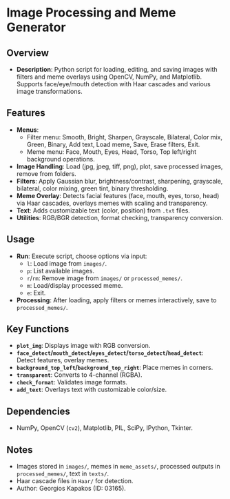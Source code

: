# Image Processing and Meme Generator

## Overview
- **Description**: Python script for loading, editing, and saving images with filters and meme overlays using OpenCV, NumPy, and Matplotlib. Supports face/eye/mouth detection with Haar cascades and various image transformations.

## Features
- **Menus**: 
  - Filter menu: Smooth, Bright, Sharpen, Grayscale, Bilateral, Color mix, Green, Binary, Add text, Load meme, Save, Erase filters, Exit.
  - Meme menu: Face, Mouth, Eyes, Head, Torso, Top left/right background operations.
- **Image Handling**: Load (jpg, jpeg, tiff, png), plot, save processed images, remove from folders.
- **Filters**: Apply Gaussian blur, brightness/contrast, sharpening, grayscale, bilateral, color mixing, green tint, binary thresholding.
- **Meme Overlay**: Detects facial features (face, mouth, eyes, torso, head) via Haar cascades, overlays memes with scaling and transparency.
- **Text**: Adds customizable text (color, position) from `.txt` files.
- **Utilities**: RGB/BGR detection, format checking, transparency conversion.

## Usage
- **Run**: Execute script, choose options via input:
  - `l`: Load image from `images/`.
  - `p`: List available images.
  - `r`/`rm`: Remove image from `images/` or `processed_memes/`.
  - `m`: Load/display processed meme.
  - `e`: Exit.
- **Processing**: After loading, apply filters or memes interactively, save to `processed_memes/`.

## Key Functions
- **`plot_img`**: Displays image with RGB conversion.
- **`face_detect`/`mouth_detect`/`eyes_detect`/`torso_detect`/`head_detect`**: Detect features, overlay memes.
- **`background_top_left`/`background_top_right`**: Place memes in corners.
- **`transparent`**: Converts to 4-channel (RGBA).
- **`check_format`**: Validates image formats.
- **`add_text`**: Overlays text with customizable color/size.

## Dependencies
- NumPy, OpenCV (`cv2`), Matplotlib, PIL, SciPy, IPython, Tkinter.

## Notes
- Images stored in `images/`, memes in `meme_assets/`, processed outputs in `processed_memes/`, text in `texts/`.
- Haar cascade files in `Haar/` for detection.
- Author: Georgios Kapakos (ID: 03165).
